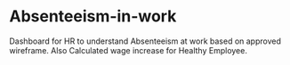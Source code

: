 # Absenteeism-in-work
Dashboard for HR to understand Absenteeism at work based on approved wireframe. Also Calculated wage increase for Healthy Employee.
